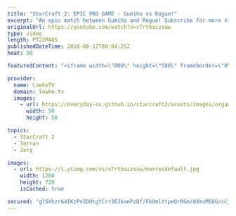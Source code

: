 ```yaml
---
title: "StarCraft 2: EPIC PRO GAME - Gumiho vs Rogue!"
excerpt: "An epic match between Gumiho and Rogue! Subscribe for more videos: http://lowko.tv/youtube Welcome to Aiur: https://goo.gl/1giyV2  I'm especially impressed with the way that Gumiho managed to outposition and outcontrol a Zerg. It's very difficult to keep up with the speed at which Rogue moves, but Gumiho"
originalUrl: https://youtube.com/watch?v=xTrtbaizsuw
type: video
length: PT22M48S
publishedDateTime: 2018-08-17T08:04:25Z
heat: 50

featuredContent: "<iframe width=\"800\" height=\"500\" frameborder=\"0\" src=\"https://www.youtube.com/embed/xTrtbaizsuw\" allow=\"accelerometer; autoplay; encrypted-media; gyroscope; picture-in-picture\" allowfullscreen></iframe>"

provider:
  name: LowkoTV
  domain: lowko.tv
  images:
    - url: https://everyday-cc.github.io/starcraft2/assets/images/organizations/lowko.tv-50x50.jpg
      width: 50
      height: 50

topics:
  - StarCraft 2
  - Terran
  - Zerg

images:
  - url: https://i.ytimg.com/vi/xTrtbaizsuw/maxresdefault.jpg
    width: 1280
    height: 720
    isCached: true

secured: "glSXhzr64IKzPvZD0tgYCrr3EJkxePzQf/FkOmlYtpeQrRGm/0XmsM58G/cCjWIkQGIhtqYmKa/FR/uKdribc97Uytu2WqkMTLOvNztawTfeme01o47uXl1c7btXAb8htRSk+0ZYk/RyR/bX6lmj2d+ecHg4uGgG1ULSPWRGCGOrCFxxfhIxvVaOvwjpjZABofcA96ZFGG2Nloj2GGlVHCQCFEzeDN7uA4SgkfG5rLnvOCmQTNIid8x2Y92Uq5Cu4xGTNHFuydexwXwrXivtDxh8sx+FutASrARZKo7tf3yGENhqbaBE3u1ni5cfE+Nv3rBmvOf/yQvUyVPSRILZb5GUGPhUW8gkiUzyru2F+wKVLKTyv66HI/ijSxeEs3harIWurhgtus9m3S/ftdUc8wofsNDuH0jECwymN5aCvLk=;mq49MBZX9f4/3p2PEZ8cpg=="
---
```


